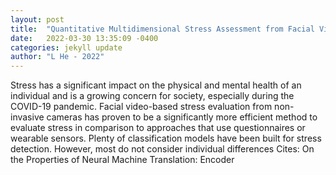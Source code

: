 ```yaml
---
layout: post
title:  "Quantitative Multidimensional Stress Assessment from Facial Videos"
date:   2022-03-30 13:35:09 -0400
categories: jekyll update
author: "L He - 2022"
---
```

Stress has a significant impact on the physical and mental health of an individual and is a growing concern for society, especially during the COVID-19 pandemic. Facial video-based stress evaluation from non-invasive cameras has proven to be a significantly more efficient method to evaluate stress in comparison to approaches that use questionnaires or wearable sensors. Plenty of classification models have been built for stress detection. However, most do not consider individual differences Cites: On the Properties of Neural Machine Translation: Encoder